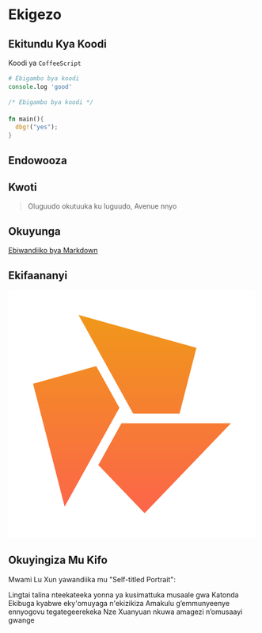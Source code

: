 [Markdown 全局注释]:#

# Ekigezo

## Ekitundu Kya Koodi

Koodi ya `CoffeeScript`

```coffee
# Ebigambo bya koodi
console.log 'good'


```

```rust
/* Ebigambo bya koodi */

fn main(){
  dbg!("yes");
}
```

## Endowooza

<!-- HTML 注释 --> 

<!-- 多行注释 --> 

## Kwoti

> Oluguudo okutuuka ku luguudo, Avenue nnyo

## Okuyunga

[Ebiwandiiko bya Markdown](https://github.com/xxai-art/xxai-art-md)

## Ekifaananyi

![xxAI.Endagamuntu y’Ekika ky’Ebyemikono](https://raw.githubusercontent.com/xxai-art/web/main/file/svg/logo.svg)

## Okuyingiza Mu Kifo

Mwami Lu Xun yawandiika mu "Self-titled Portrait":

  Lingtai talina nteekateeka yonna ya kusimattuka musaale gwa Katonda
  Ekibuga kyabwe eky'omuyaga n'ekizikiza
  Amakulu g’emmunyeenye ennyogovu tegategeerekeka
  Nze Xuanyuan nkuwa amagezi n’omusaayi gwange


